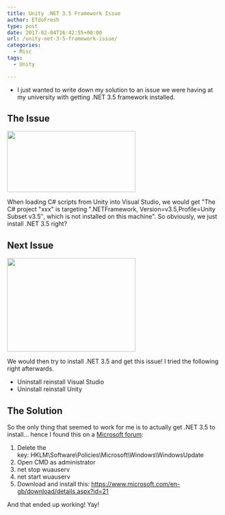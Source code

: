 ```yaml
---
title: Unity .NET 3.5 Framework Issue
author: ETdoFresh
type: post
date: 2017-02-04T16:42:55+00:00
url: /unity-net-3-5-framework-issue/
categories:
  - Misc
tags:
  - Unity

---
```

  * I just wanted to write down my solution to an issue we were having at my university with getting .NET 3.5 framework installed.

## The Issue

[<img class="aligncenter size-medium wp-image-704" src="http://www.etdofresh.com/wp-content/uploads/2017/02/62433-unity-capture-300x143.png" alt="" width="300" height="143" srcset="http://localhost/wp-content/uploads/2017/02/62433-unity-capture-300x143.png 300w, http://localhost/wp-content/uploads/2017/02/62433-unity-capture.png 597w" sizes="(max-width: 300px) 100vw, 300px" />][1]

When loading C# scripts from Unity into Visual Studio, we would get "The C# project "xxx" is targeting ".NETFramework, Version=v3.5,Profile=Unity Subset v3.5&#8243;, which is not installed on this machine". So obviously, we just install .NET 3.5 right?<!--more-->

## Next Issue

[<img class="aligncenter size-medium wp-image-705" src="http://www.etdofresh.com/wp-content/uploads/2017/02/0x800f081f-300x219.png" alt="" width="300" height="219" srcset="http://localhost/wp-content/uploads/2017/02/0x800f081f-300x219.png 300w, http://localhost/wp-content/uploads/2017/02/0x800f081f.png 562w" sizes="(max-width: 300px) 100vw, 300px" />][2]

We would then try to install .NET 3.5 and get this issue! I tried the following right afterwards.

  * Uninstall reinstall Visual Studio
  * Uninstall reinstall Unity

## The Solution

So the only thing that seemed to work for me is to actually get .NET 3.5 to install... hence I found this on a [Microsoft forum][3]:

  1. Delete the key: HKLM\Software\Policies\Microsoft\Windows\WindowsUpdate
  2. Open CMD as administrator
  3. net stop wuauserv
  4. net start wuauserv
  5. Download and install this: <https://www.microsoft.com/en-gb/download/details.aspx?id=21>

And that ended up working! Yay!

 [1]: http://www.etdofresh.com/wp-content/uploads/2017/02/62433-unity-capture.png
 [2]: http://www.etdofresh.com/wp-content/uploads/2017/02/0x800f081f.png
 [3]: https://answers.microsoft.com/en-us/windows/forum/windows_8-update/net-framework-35-fails-to-install-with-error-code/458928d0-57d4-42dc-8459-cfa61e107047